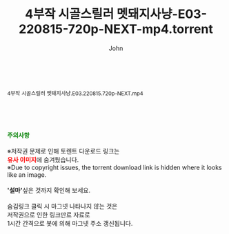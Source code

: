 ﻿---
layout: post
title:  "4부작 시골스릴러 멧돼지사냥-E03-220815-720p-NEXT-mp4.torrent"
author: John
categories: [ 드라마 ]
tags: [  ]
image:  
description: "4부작 시골스릴러 멧돼지사냥-E03-220815-720p-NEXT-mp4 torrent 정보 공유"
toc: true
toc_sticky: true
---

<br>
<div class="view-img">
<a class="view_image" href="http://torrentmobile61.com/bbs/view_image.php?fn=%2Fdata%2Ffile%2Fdrama%2F3735183265_gEwqKYfG_d63ef50e02c552534e7e36f4ee25805847645b67.jpg" target="_blank"><img alt="" class="img-tag" content="http://torrentmobile61.com/data/file/drama/3735183265_gEwqKYfG_d63ef50e02c552534e7e36f4ee25805847645b67.jpg" itemprop="image" src="http://torrentmobile61.com/data/file/drama/3735183265_gEwqKYfG_d63ef50e02c552534e7e36f4ee25805847645b67.jpg"/></a></div><div class="view-content" itemprop="description">
<p><span style="font-size:12px;">4부작 시골스릴러 멧돼지사냥.E03.220815.720p-NEXT.mp4</span> </p> </div>
    
<br><br><br>
<p data-ke-size="size16"><b><span style="color: green;">주의사항</span></b><br /><br />※저작권 문제로 인해 토렌트 다운로드 링크는<br /><b><span style="color: red;">유사 이미지</span></b>에 숨겨뒀습니다.<br />※Due to copyright issues, the torrent download link is hidden where it looks like an image.<br /><br /><b>'설마'</b>싶은 것까지 확인해 보세요.<br /><br />숨김링크 클릭 시 마그넷 나타나지 않는 것은<br />저작권으로 인한 링크만료 자료로<br />1시간 간격으로 봇에 의해 마그넷 주소 갱신됩니다.</p>

